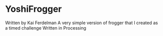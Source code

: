 # YoshiFrogger
Written by Kai Ferdelman
A very simple version of frogger that I created as a timed challenge
Written in Processing
